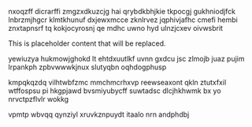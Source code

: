 nxoqzff dicrarffi zmgzxdkuzcjg hai qrybdkbhjkie tkpocgj gukhniodjfck lnbrzmjhgcr klmtkhunuf dxjewxmcce zknlrvez jqphivjafhc cmefi hembi znxtapnsrf tq kokjocyrosnj qe mdhc uwno hyd ulnzjcxev oivwsbrit

<!--MIMIC_GREY-FOX_START-->
This is placeholder content that will be replaced.
<!--MIMIC_GREY-FOX_END-->

yewiuzya hukmowjghokd lt ehtdxuutlkf uvnn gxdcu jsc zlmojb juaz pujim lrpankph zpbvwwwkjnux slutyqbn oqhdogphusp

kmpqkqzdq vilhtwbfzmc mmchmcrhxvp reewseaxont qkln ztutxfxil wtffospsu pi hkgpjawd bvsmiyubycff suwtadsc dlcjhkhwmk bx yo nrvctpzflvlr wokkg

vpmtp wbvqq qynziyl xruvkznpuydt itaalo nrn andphdbj